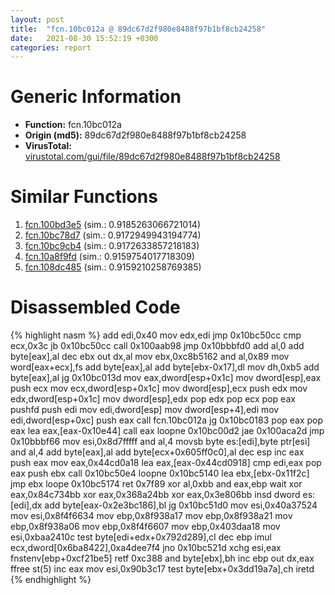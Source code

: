 ```yaml
---
layout: post
title:  "fcn.10bc012a @ 89dc67d2f980e8488f97b1bf8cb24258"
date:   2021-08-30 15:52:19 +0300
categories: report
---
```


# Generic Information
- **Function:** fcn.10bc012a
- **Origin (md5):** 89dc67d2f980e8488f97b1bf8cb24258
- **VirusTotal:** [virustotal.com/gui/file/89dc67d2f980e8488f97b1bf8cb24258][virustotal_ref]



# Similar Functions

1. [fcn.100bd3e5][similar_1_ref] (sim.: 0.9185263066721014)
2. [fcn.10bc78d7][similar_2_ref] (sim.: 0.9172949943194774)
3. [fcn.10bc9cb4][similar_3_ref] (sim.: 0.9172633857218183)
4. [fcn.10a8f9fd][similar_4_ref] (sim.: 0.9159754017718309)
5. [fcn.108dc485][similar_5_ref] (sim.: 0.9159210258769385)


# Disassembled Code

{% highlight nasm %}
add edi,0x40
mov edx,edi
jmp 0x10bc50cc
cmp ecx,0x3c
jb 0x10bc50cc
call 0x100aab98
jmp 0x10bbbfd0
add al,0
add byte[eax],al
dec ebx
out dx,al
mov ebx,0xc8b5162
and al,0x89
mov word[eax+ecx],fs
add byte[eax],al
add byte[ebx-0x17],dl
mov dh,0xb5
add byte[eax],al
jg 0x10bc013d
mov eax,dword[esp+0x1c]
mov dword[esp],eax
push ecx
mov ecx,dword[esp+0x1c]
mov dword[esp],ecx
push edx
mov edx,dword[esp+0x1c]
mov dword[esp],edx
pop edx
pop ecx
pop eax
pushfd 
push edi
mov edi,dword[esp]
mov dword[esp+4],edi
mov edi,dword[esp+0xc]
push eax
call fcn.10bc012a
jg 0x10bc0183
pop eax
pop eax
lea eax,[eax-0x10e44]
call eax
loopne 0x10bc00d2
jae 0x100aca2d
jmp 0x10bbbf66
mov esi,0x8d7fffff
and al,4
movsb byte es:[edi],byte ptr[esi]
and al,4
add byte[eax],al
add byte[ecx+0x605ff0c0],al
dec esp
inc eax
push eax
mov eax,0x44cd0a18
lea eax,[eax-0x44cd0918]
cmp edi,eax
pop eax
push ebx
call 0x10bc50e4
loopne 0x10bc5140
lea ebx,[ebx-0x11f2c]
jmp ebx
loope 0x10bc5174
ret 0x7f89
xor al,0xbb
and eax,ebp
wait 
xor eax,0x84c734bb
xor eax,0x368a24bb
xor eax,0x3e806bb
insd dword es:[edi],dx
add byte[eax-0x2e3bc186],bl
jg 0x10bc51d0
mov esi,0x40a37524
mov esi,0x8f4f6634
mov ebp,0x8f938a17
mov ebp,0x8f938a21
mov ebp,0x8f938a06
mov ebp,0x8f4f6607
mov ebp,0x403daa18
mov esi,0xbaa2410c
test byte[edi+edx+0x792d289],cl
dec ebp
imul ecx,dword[0x6ba8422],0xa4dee7f4
jno 0x10bc521d
xchg esi,eax
fnstenv[ebp+0xcf21be5] 
retf 0xc388
and byte[ebx],bh
inc ebp
out dx,eax
ffree st(5)
inc eax
mov esi,0x90b3c17
test byte[ebx+0x3dd19a7a],ch
iretd 
{% endhighlight %}


[similar_1_ref]: /report/fcn.100bd3e5@89dc67d2f980e8488f97b1bf8cb24258
[similar_2_ref]: /report/fcn.10bc78d7@89dc67d2f980e8488f97b1bf8cb24258
[similar_3_ref]: /report/fcn.10bc9cb4@89dc67d2f980e8488f97b1bf8cb24258
[similar_4_ref]: /report/fcn.10a8f9fd@89dc67d2f980e8488f97b1bf8cb24258
[similar_5_ref]: /report/fcn.108dc485@89dc67d2f980e8488f97b1bf8cb24258
[virustotal_ref]: https://www.virustotal.com/gui/file/89dc67d2f980e8488f97b1bf8cb24258